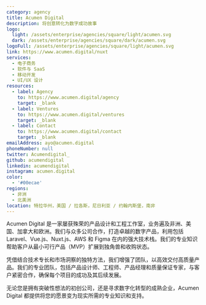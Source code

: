 ```yaml
---
category: agency
title: Acumen Digital
description: 将创意转化为数字成功故事
logo:
  light: /assets/enterprise/agencies/square/light/acumen.svg
  dark: /assets/enterprise/agencies/square/dark/acumen.svg
logoFull: /assets/enterprise/agencies/square/light/acumen.svg
link: https://www.acumen.digital/nuxt
services:
  - 电子商务
  - 软件与 SaaS
  - 移动开发
  - UI/UX 设计
resources:
  - label: Agency
    to: https://www.acumen.digital/agency
    target: _blank
  - label: Ventures
    to: https://www.acumen.digital/ventures
    target: _blank
  - label: Contact
    to: https://www.acumen.digital/contact
    target: _blank
emailAddress: ayo@acumen.digital
phoneNumber: null
twitter: Acumendigital_
github: acumendigital
linkedin: acumendigital
instagram: acumen.digital
color:
  - '#00ecae'
regions:
  - 非洲
  - 北美洲
location: 特拉华州，美国 / 拉各斯，尼日利亚 / 约翰内斯堡，南非
---
```


Acumen Digital 是一家屡获殊荣的产品设计和工程工作室，业务遍及非洲、美国、加拿大和欧洲。我们与众多公司合作，打造卓越的数字产品，利用包括 Laravel、Vue.js、Nuxt.js、AWS 和 Figma 在内的强大技术栈。我们的专业知识帮助客户从最小可行产品（MVP）扩展到独角兽和收购状态。

凭借结合技术专长和市场洞察的独特方法，我们增强了团队，以高效交付高质量产品。我们的专业团队，包括产品设计师、工程师、产品经理和质量保证专家，与客户紧密合作，确保每个项目的成功及其后续发展。

无论您是拥有突破性想法的初创公司，还是寻求数字化转型的成熟企业，Acumen Digital 都提供将您的愿景变为现实所需的专业知识和支持。
